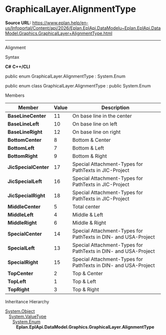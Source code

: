 # GraphicalLayer.AlignmentType

**Source URL:** https://www.eplan.help/en-us/Infoportal/Content/api/2026/Eplan.EplApi.DataModelu~Eplan.EplApi.DataModel.Graphics.GraphicalLayer+AlignmentType.html

---

Alignment

Syntax

**C#**
**C++/CLI**


public enum GraphicalLayer.AlignmentType : System.Enum

public enum class GraphicalLayer.AlignmentType : public System.Enum


Members

| Member | Value | Description |
| --- | --- | --- |
| **BaseLineCenter** | 11 | On base line in the center |
| **BaseLineLeft** | 10 | On base line on left |
| **BaseLineRight** | 12 | On base line on right |
| **BottomCenter** | 8 | Bottom & Center |
| **BottomLeft** | 7 | Bottom & Left |
| **BottomRight** | 9 | Bottom & Right |
| **JicSpecialCenter** | 17 | Special Attachment-Types for PathTexts in JIC-Project |
| **JicSpecialLeft** | 16 | Special Attachment-Types for PathTexts in JIC-Project |
| **JicSpecialRight** | 18 | Special Attachment-Types for PathTexts in JIC-Project |
| **MiddleCenter** | 5 | Total center |
| **MiddleLeft** | 4 | Middle & Left |
| **MiddleRight** | 6 | Middle & Right |
| **SpecialCenter** | 14 | Special Attachment-Types for PathTexts in DIN- and USA-Project |
| **SpecialLeft** | 13 | Special Attachment-Types for PathTexts in DIN- and USA-Project |
| **SpecialRight** | 15 | Special Attachment-Types for PathTexts in DIN- and USA-Project |
| **TopCenter** | 2 | Top & Center |
| **TopLeft** | 1 | Top & Left |
| **TopRight** | 3 | Top & Right |

Inheritance Hierarchy

[System.Object](#)  
   [System.ValueType](#)  
      [System.Enum](#)  
         **Eplan.EplApi.DataModel.Graphics.GraphicalLayer.AlignmentType**
